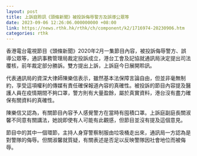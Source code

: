 ```yaml
---
layout: post
title: 上訴庭聆訊《頭條新聞》被投訴侮辱警方及誤導公眾等
date: 2023-09-06 12:26:06.000000000 +08:00
link: https://news.rthk.hk/rthk/ch/component/k2/1716974-20230906.htm
categories: rthk
---
```


香港電台電視節目《頭條新聞》2020年2月一集節目內容，被投訴侮辱警方、誤導公眾等，通訊事務管理局裁定投訴成立，港台工會及記協就通訊局決定提出司法覆核，前年裁定部分勝訴。雙方提出上訴，上訴庭今日展開聆訊。

代表通訊局的資深大律師陳樂信表示，雖然基本法保障言論自由，但並非毫無制約，享受這項權利的傳媒有責任確保報道內容的真確性。被投訴的節目內容提及醫護人員在疫情期間不夠口罩，警方則有大量盈餘，屬於真實資料，港台沒有盡力確保有關資料的真確性。

陳樂信又認為，有關節目內容予人感覺警方在當時有囤積口罩。上訴庭副庭長關淑馨不同意有關講法，她說即使有人可能有此觀感，但節目並沒有提及這個意見。

節目中的其中一個環節，主持人身穿警察制服由垃圾桶走出來，通訊局一方認為是對警隊的侮辱。但關淑馨就質疑，有關表述是否足以反映警隊因社會地位而被侮辱。

